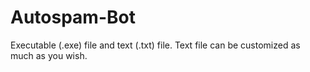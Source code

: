 # Autospam-Bot
Executable (.exe) file and text (.txt) file. Text file can be customized as much as you wish.
